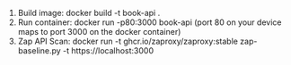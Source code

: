 1. Build image: docker build -t book-api .
2. Run container: docker run -p80:3000 book-api (port 80 on your device maps to port 3000 on the docker container)
3. Zap API Scan: docker run -t ghcr.io/zaproxy/zaproxy:stable zap-baseline.py -t https://localhost:3000
